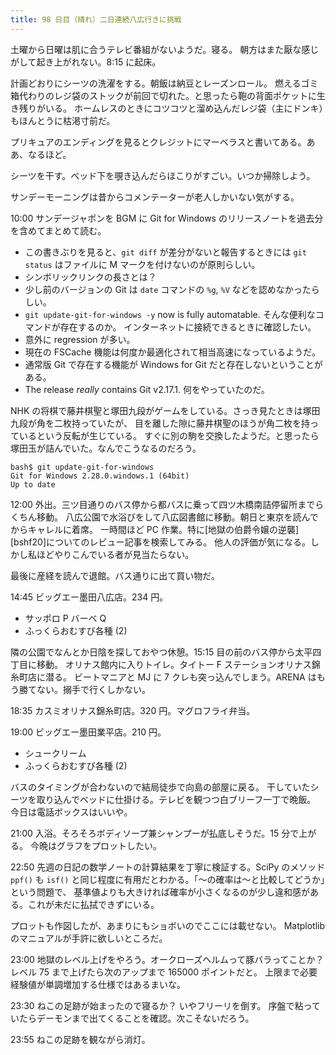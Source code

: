 ```yaml
---
title: 98 日目（晴れ）二日連続八広行きに挑戦
---
```


土曜から日曜は肌に合うテレビ番組がないようだ。寝る。
朝方はまた厭な感じがして起き上がれない。8:15 に起床。

計画どおりにシーツの洗濯をする。朝飯は納豆とレーズンロール。
燃えるゴミ箱代わりのレジ袋のストックが前回で切れた。と思ったら鞄の背面ポケットに生き残りがいる。
ホームレスのときにコツコツと溜め込んだレジ袋（主にドンキ）もほんとうに枯渇寸前だ。

プリキュアのエンディングを見るとクレジットにマーベラスと書いてある。ああ、なるほど。

シーツを干す。ベッド下を覗き込んだらほこりがすごい。いつか掃除しよう。

サンデーモーニングは昔からコメンテーターが老人しかいない気がする。

10:00 サンデージャポンを BGM に Git for Windows のリリースノートを過去分を含めてまとめて読む。

* この書きぶりを見ると、`git diff` が差分がないと報告するときには `git status` はファイルに M マークを付けないのが原則らしい。
* シンボリックリンクの長さとは？
* 少し前のバージョンの Git は `date` コマンドの `%g`, `%V` などを認めなかったらしい。
* `git update-git-for-windows -y` now is fully automatable. そんな便利なコマンドが存在するのか。
  インターネットに接続できるときに確認したい。
* 意外に regression が多い。
* 現在の FSCache 機能は何度か最適化されて相当高速になっているようだ。
* 通常版 Git で存在する機能が Windows for Git だと存在しないということがある。
* The release *really* contains Git v2.17.1. 何をやっていたのだ。

NHK の将棋で藤井棋聖と塚田九段がゲームをしている。さっき見たときは塚田九段が角を二枚持っていたが、
目を離した隙に藤井棋聖のほうが角二枚を持っているという反転が生じている。
すぐに別の駒を交換したようだ。と思ったら塚田玉が詰んでいた。なんでこうなるのだろう。


```shell
bash$ git update-git-for-windows
Git for Windows 2.28.0.windows.1 (64bit)
Up to date
```

12:00 外出。三ツ目通りのバス停から都バスに乗って四ツ木橋南詰停留所までらくちん移動。
八広公園で水浴びをして八広図書館に移動。朝日と東京を読んでからキャレルに着席。
一時間ほど PC 作業。特に[地獄の伯爵令嬢の逆襲][bshf20]についてのレビュー記事を検索してみる。
他人の評価が気になる。しかし私ほどやりこんでいる者が見当たらない。

最後に産経を読んで退館。バス通りに出て買い物だ。

14:45 ビッグエー墨田八広店。234 円。

* サッポロ P バーベ Q
* ふっくらおむすび各種 (2)

隣の公園でなんとか日陰を探しておやつ休憩。15:15 目の前のバス停から太平四丁目に移動。
オリナス館内に入りトイレ。タイトー F ステーションオリナス錦糸町店に潜る。
ビートマニアと MJ に 7 クレも突っ込んでしまう。ARENA はもう勝てない。搦手で行くしかない。

18:35 カスミオリナス錦糸町店。320 円。マグロフライ弁当。

19:00 ビッグエー墨田業平店。210 円。

* シュークリーム
* ふっくらおむすび各種 (2)

バスのタイミングが合わないので結局徒歩で向島の部屋に戻る。
干していたシーツを取り込んでベッドに仕掛ける。テレビを観つつ白ブリーフ一丁で晩飯。
今日は電話ボックスはいいや。

21:00 入浴。そろそろボディソープ兼シャンプーが払底しそうだ。15 分で上がる。
今晩はグラフをプロットしたい。

22:50 先週の日記の数学ノートの計算結果を丁寧に検証する。SciPy のメソッド `ppf()` も
`isf()` と同じ程度に有用だとわかる。「～の確率は～と比較してどうか」という問題で、
基準値よりも大きければ確率が小さくなるのが少し違和感がある。これが未だに払拭できずにいる。

プロットも作図したが、あまりにもショボいのでここには載せない。
Matplotlib のマニュアルが手許に欲しいところだ。

23:00 地獄のレベル上げをやろう。オークローズヘルムって豚バラってことか？
レベル 75 まで上げたら次のアップまで 165000 ポイントだと。
上限まで必要経験値が単調増加する仕様ではあるまいな。

23:30 ねこの足跡が始まったので寝るか？ いやフリーリを倒す。
序盤で粘っていたらデーモンまで出てくることを確認。次こそないだろう。

23:55 ねこの足跡を観ながら消灯。
